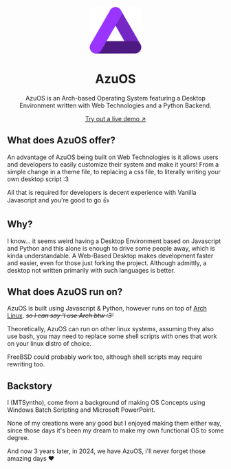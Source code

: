 <div align="center">
 <img width="120" alt="AzuOS: If it runs on the Web, it runs on AzuOS" src="assets/logo.svg">
	<h1>AzuOS</h1>
	<p>AzuOS is an Arch-based Operating System featuring a Desktop Environment written with Web Technologies and a Python Backend.</p>
	<a href='https://azusystem.github.io/AzuOS'>Try out a live demo ↗</a>
</div>

## What does AzuOS offer?
An advantage of AzuOS being built on Web Technologies is it allows users and developers to easily customize their system and make it yours!
From a simple change in a theme file, to replacing a css file, to literally writing your own desktop script :3

All that is required for developers is decent experience with Vanilla Javascript and you're good to go 👍

## Why?
I know... it seems weird having a Desktop Environment based on Javascript and Python and this alone is enough to drive some people away, which is kinda understandable.
A Web-Based Desktop makes development faster and easier, even for those just forking the project. Although admittly, a desktop not written primarily with such languages is better.

## What does AzuOS run on?
AzuOS is built using Javascript & Python, however runs on top of [Arch Linux](https://archlinux.org). _~~so I can say 'I use Arch btw :3'~~_

Theoretically, AzuOS can run on other linux systems, assuming they also use bash, you may need to replace some shell scripts with ones that work on your linux distro of choice.

FreeBSD could probably work too, although shell scripts may require rewriting too.

## Backstory
I (MTSyntho), come from a background of making OS Concepts using Windows Batch Scripting and Microsoft PowerPoint.

None of my creations were any good but I enjoyed making them either way, since those days it's been my dream to make my own functional OS to some degree.

And now 3 years later, in 2024, we have AzuOS, i'll never forget those amazing days ❤️
